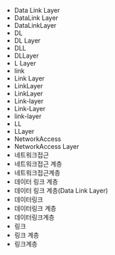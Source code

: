 ﻿- Data Link Layer
- DataLink Layer
- DataLinkLayer
- DL
- DL Layer
- DLL
- DLLayer
- L Layer
- link
- Link Layer
- LinkLayer
- LinkLayer
- Link-layer
- Link-Layer
- link-layer
- LL
- LLayer
- NetworkAccess
- NetworkAccess Layer
- 네트워크접근
- 네트워크접근 계층
- 네트워크접근계층
- 데이터 링크 계층
- 데이터 링크 계층(Data Link Layer)
- 데이터링크
- 데이터링크 계층
- 데이터링크계층
- 링크
- 링크 계층
- 링크계층

